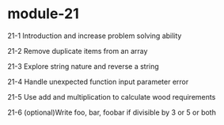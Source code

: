 # module-21

21-1 Introduction and increase problem solving ability

21-2 Remove duplicate items from an array

21-3 Explore string nature and reverse a string

21-4 Handle unexpected function input parameter error

21-5 Use add and multiplication to calculate wood requirements

21-6 (optional)Write foo, bar, foobar if divisible by 3 or 5 or both
